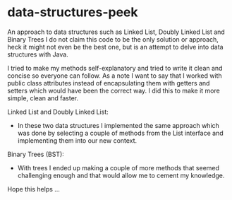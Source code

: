# data-structures-peek
An approach to data structures such as Linked List, Doubly Linked List and Binary Trees
I do not claim this code to be the only solution or approach, heck it might not even be the best one, but is an attempt to delve into data structures with Java.

I tried to make my methods self-explanatory and tried to write it clean and concise so everyone can follow.
As a note I want to say that I worked with public class attributes instead of encapsulating them with getters and setters which would have been the correct way. I did this to make it more simple, clean and faster.

Linked List and Doubly Linked List:

- In these two data structures I implemented the same approach which was done by selecting a couple of methods from the List interface and implementing them into our new context.

Binary Trees (BST):

- With trees I ended up making a couple of more methods that seemed challenging enough and that would allow me to cement my knowledge.

Hope this helps ...

